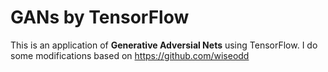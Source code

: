 # GANs by TensorFlow

This is an application of __Generative Adversial Nets__ using TensorFlow. I do some modifications based on  https://github.com/wiseodd

